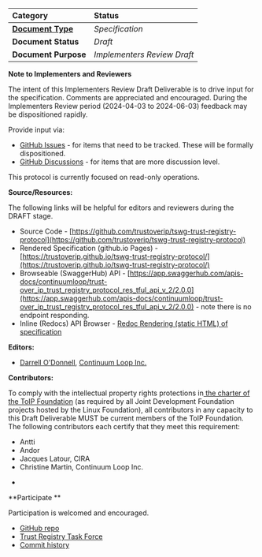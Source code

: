 
[//]: # (Pandoc Formatting Macros)

[//]: # (::: headertitle)

[//]: # (Header)

[//]: # (:::)

**Category** | **Status** 
:--- | :-------------- 
[**Document Type**](https://wiki.trustoverip.org/display/HOME/ToIP+Deliverable+Types%2C+Stages%2C+and+Processes) | *Specification*
**Document Status** | *Draft* 
**Document Purpose** | *Implementers Review Draft*





**Note to Implementers and Reviewers**

The intent of this Implementers Review Draft Deliverable is to drive input for the specification. Comments are appreciated and encouraged. During the Implementers Review period (2024-04-03 to 2024-06-03) feedback may be dispositioned rapidly. 

Provide input via:
* [GitHub Issues](https://github.com/trustoverip/tswg-trust-registry-protocol/issues) - for items that need to be tracked. These will be formally dispositioned. 
* [GitHub Discussions](https://github.com/trustoverip/tswg-trust-registry-protocol/discussions) - for items that are more discussion level. 

This protocol is currently focused on read-only operations.




**Source/Resources:**

The following links will be helpful for editors and reviewers during the DRAFT stage.

* Source Code - [https://github.com/trustoverip/tswg-trust-registry-protocol](https://github.com/trustoverip/tswg-trust-registry-protocol)
* Rendered Specification (github.io Pages) - [https://trustoverip.github.io/tswg-trust-registry-protocol/](https://trustoverip.github.io/tswg-trust-registry-protocol/) 
* Browseable (SwaggerHub) API - [https://app.swaggerhub.com/apis-docs/continuumloop/trust-over_ip_trust_registry_protocol_res_tful_api_v_2/2.0.0](https://app.swaggerhub.com/apis-docs/continuumloop/trust-over_ip_trust_registry_protocol_res_tful_api_v_2/2.0.0) - note there is no endpoint responding.
* Inline (Redocs) API Browser - [Redoc Rendering (static HTML) of specification](./api/redoc-static.html)


**Editors:**

- [Darrell O'Donnell](https://github.com/darrellodonnell), [Continuum Loop Inc.](https://continuumloop.com/)

**Contributors:**

To comply with the intellectual property rights protections in[ the charter of the ToIP Foundation](https://docs.google.com/document/d/1hJ4YWH_efrYTRvzRI1N9YHwhUOyI_ScrPmI1D9T4_oc/edit?usp=sharing) (as required by all Joint Development Foundation projects hosted by the Linux Foundation), all contributors in any capacity to this Draft Deliverable MUST be current members of the ToIP Foundation. The following contributors each certify that they meet this requirement:

* Antti 
* Andor
* Jacques Latour, CIRA
* Christine Martin, Continuum Loop Inc.

- 

**Participate **

Participation is welcomed and encouraged. 

* [GitHub repo](https://github.com/trustoverip/tswg-trust-registry-protocol)
* [Trust Registry Task Force](https://wiki.trustoverip.org/display/HOME/Trust+Registry+Task+Force)
* [Commit history](https://github.com/trustoverip/tswg-trust-registry-protocol/commits/main)


